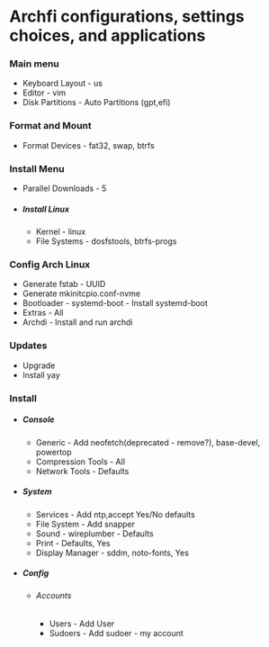 # Archfi configurations, settings choices, and applications

### Main menu
- Keyboard Layout - us
- Editor - vim
- Disk Partitions - Auto Partitions (gpt,efi)

### Format and Mount
- Format Devices - fat32, swap, btrfs

### Install Menu
- Parallel Downloads - 5
- ##### Install Linux
    - Kernel - linux
    - File Systems - dosfstools, btrfs-progs

### Config Arch Linux
- Generate fstab - UUID
- Generate mkinitcpio.conf-nvme
- Bootloader - systemd-boot - Install systemd-boot
- Extras - All
- Archdi - Install and run archdi

### Updates
- Upgrade
- Install yay

### Install
- ##### Console
    - Generic - Add neofetch(deprecated - remove?), base-devel, powertop
    - Compression Tools - All
    - Network Tools - Defaults
- ##### System
    - Services - Add ntp,accept Yes/No defaults
    - File System - Add snapper
    - Sound - wireplumber - Defaults
    - Print - Defaults, Yes
    - Display Manager - sddm, noto-fonts, Yes
- ##### Config
    - ###### Accounts
        - Users - Add User
        - Sudoers - Add sudoer - my account
